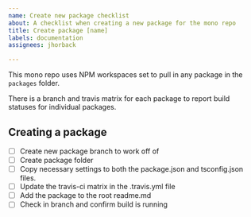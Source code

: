 ```yaml
---
name: Create new package checklist
about: A checklist when creating a new package for the mono repo
title: Create package [name]
labels: documentation
assignees: jhorback

---
```


This mono repo uses NPM workspaces set to pull in any package in the `packages` folder.

There is a branch and travis matrix for each package to report build statuses for individual packages. 

## Creating a package
- [ ] Create new package branch to work off of
- [ ] Create package folder
- [ ] Copy necessary settings to both the package.json and tsconfig.json files. 
- [ ] Update the travis-ci matrix in the .travis.yml file
- [ ] Add the package to the root readme.md
- [ ] Check in branch and confirm build is running
